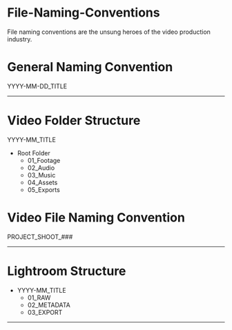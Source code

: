 # File-Naming-Conventions

File naming conventions are the unsung heroes of the video production industry.

# General Naming Convention

YYYY-MM-DD_TITLE

-----------------------------------

# Video Folder Structure

YYYY-MM_TITLE

- Root Folder
  - 01_Footage
  - 02_Audio
  - 03_Music
  - 04_Assets
  - 05_Exports

# Video File Naming Convention

PROJECT_SHOOT_###

------------------------------------

# Lightroom Structure

- YYYY-MM_TITLE
	- 01_RAW
	- 02_METADATA
	- 03_EXPORT

------------------------------------
